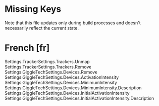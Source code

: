 # Missing Keys
Note that this file updates only during build processes and doesn't necessarily reflect the current state.

# French [fr]
Settings.TrackerSettings.Trackers.Unmap  
Settings.TrackerSettings.Trackers.Remove  
Settings.GiggleTechSettings.Devices.Remove  
Settings.GiggleTechSettings.Devices.ActivationIntensity  
Settings.GiggleTechSettings.Devices.MinimumIntensity  
Settings.GiggleTechSettings.Devices.MinimumIntensity.Description  
Settings.GiggleTechSettings.Devices.InitialActivationIntensity  
Settings.GiggleTechSettings.Devices.InitialActivationIntensity.Description  

